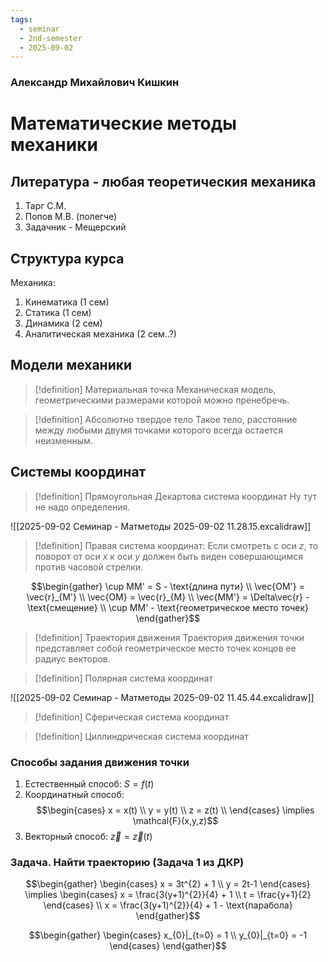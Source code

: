 ```yaml
---
tags:
  - seminar
  - 2nd-semester
  - 2025-09-02
---
```


### Александр Михайлович Кишкин
# Математические методы механики

## Литература - любая теоретическия механика

1. Тарг С.М.
2. Попов М.В. (полегче)
3. Задачник - Мещерский 

## Структура курса

Механика:
1. Кинематика (1 сем)
2.  Статика (1 сем)
3. Динамика (2 сем)
4. Аналитическая механика (2 сем..?)

##  Модели механики

> [!definition] Материальная точка
> Механическая модель, геометрическими размерами которой можно пренебречь.

> [!definition] Абсолютно твердое тело
> Такое тело, расстояние между любыми двумя точками которого всегда остается неизменным.

## Системы координат

> [!definition] Прямоугольная Декартова система координат
> Ну тут не надо определения.

![[2025-09-02 Семинар - Матметоды 2025-09-02 11.28.15.excalidraw]]

> [!definition] Правая система координат:
> Если смотреть с оси $z$, то поворот от оси $x$ к оси $y$ должен быть виден совершающимся против часовой стрелки.

$$\begin{gather}
\cup MM' = S - \text{длина пути} \\
\vec{OM'} = \vec{r}_{M'} \\
\vec{OM} = \vec{r}_{M} \\
\vec{MM'} = \Delta\vec{r} - \text{смещение} \\
\cup MM' - \text{геометрическое место точек}
\end{gather}$$

> [!definition] Траектория движения
> Траектория движения точки представляет собой геометрическое место точек концов ее радиус векторов.

> [!definition] Полярная система координат
> 

![[2025-09-02 Семинар - Матметоды 2025-09-02 11.45.44.excalidraw]]

> [!definition] Сферическая система координат

> [!definition] Циллиндрическая система координат

### Способы задания движения точки

1. Естественный способ: $S = f(t)$
2. Координатный способ: $$\begin{cases}
x = x(t) \\
y = y(t) \\
z = z(t) \\
\end{cases} \implies \mathcal{F}(x,y,z)$$
3. Векторный способ: $\vec{z} = \vec{z}(t)$

### Задача. Найти траекторию (Задача 1 из ДКР)

$$\begin{gather}
\begin{cases}
x = 3t^{2} + 1 \\
y = 2t-1
\end{cases} \implies \begin{cases}
x = \frac{3(y+1)^{2}}{4} + 1 \\
t = \frac{y+1}{2}
\end{cases} \\
x = \frac{3(y+1)^{2}}{4} + 1 - \text{парабола}
\end{gather}$$

$$\begin{gather}
\begin{cases}
x_{0}|_{t=0} = 1 \\
y_{0}|_{t=0} = -1
\end{cases}
\end{gather}$$

